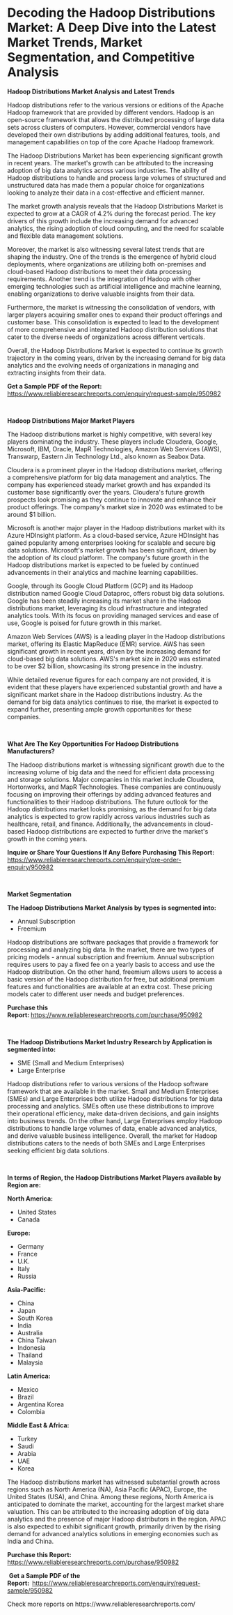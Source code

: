 <p><h1>Decoding the Hadoop Distributions Market: A Deep Dive into the Latest Market Trends, Market Segmentation, and Competitive Analysis</h1></p><p><strong>Hadoop Distributions Market Analysis and Latest Trends</strong></p>
<p><p>Hadoop distributions refer to the various versions or editions of the Apache Hadoop framework that are provided by different vendors. Hadoop is an open-source framework that allows the distributed processing of large data sets across clusters of computers. However, commercial vendors have developed their own distributions by adding additional features, tools, and management capabilities on top of the core Apache Hadoop framework.</p><p>The Hadoop Distributions Market has been experiencing significant growth in recent years. The market's growth can be attributed to the increasing adoption of big data analytics across various industries. The ability of Hadoop distributions to handle and process large volumes of structured and unstructured data has made them a popular choice for organizations looking to analyze their data in a cost-effective and efficient manner.</p><p>The market growth analysis reveals that the Hadoop Distributions Market is expected to grow at a CAGR of 4.2% during the forecast period. The key drivers of this growth include the increasing demand for advanced analytics, the rising adoption of cloud computing, and the need for scalable and flexible data management solutions.</p><p>Moreover, the market is also witnessing several latest trends that are shaping the industry. One of the trends is the emergence of hybrid cloud deployments, where organizations are utilizing both on-premises and cloud-based Hadoop distributions to meet their data processing requirements. Another trend is the integration of Hadoop with other emerging technologies such as artificial intelligence and machine learning, enabling organizations to derive valuable insights from their data.</p><p>Furthermore, the market is witnessing the consolidation of vendors, with larger players acquiring smaller ones to expand their product offerings and customer base. This consolidation is expected to lead to the development of more comprehensive and integrated Hadoop distribution solutions that cater to the diverse needs of organizations across different verticals.</p><p>Overall, the Hadoop Distributions Market is expected to continue its growth trajectory in the coming years, driven by the increasing demand for big data analytics and the evolving needs of organizations in managing and extracting insights from their data.</p></p>
<p><strong>Get a Sample PDF of the Report:&nbsp;</strong> <a href="https://www.reliableresearchreports.com/enquiry/request-sample/950982">https://www.reliableresearchreports.com/enquiry/request-sample/950982</a></p>
<p>&nbsp;</p>
<p><strong>Hadoop Distributions Major Market Players</strong></p>
<p><p>The Hadoop distributions market is highly competitive, with several key players dominating the industry. These players include Cloudera, Google, Microsoft, IBM, Oracle, MapR Technologies, Amazon Web Services (AWS), Transwarp, Eastern Jin Technology Ltd., also known as Seabox Data. </p><p>Cloudera is a prominent player in the Hadoop distributions market, offering a comprehensive platform for big data management and analytics. The company has experienced steady market growth and has expanded its customer base significantly over the years. Cloudera's future growth prospects look promising as they continue to innovate and enhance their product offerings. The company's market size in 2020 was estimated to be around $1 billion.</p><p>Microsoft is another major player in the Hadoop distributions market with its Azure HDInsight platform. As a cloud-based service, Azure HDInsight has gained popularity among enterprises looking for scalable and secure big data solutions. Microsoft's market growth has been significant, driven by the adoption of its cloud platform. The company's future growth in the Hadoop distributions market is expected to be fueled by continued advancements in their analytics and machine learning capabilities.</p><p>Google, through its Google Cloud Platform (GCP) and its Hadoop distribution named Google Cloud Dataproc, offers robust big data solutions. Google has been steadily increasing its market share in the Hadoop distributions market, leveraging its cloud infrastructure and integrated analytics tools. With its focus on providing managed services and ease of use, Google is poised for future growth in this market.</p><p>Amazon Web Services (AWS) is a leading player in the Hadoop distributions market, offering its Elastic MapReduce (EMR) service. AWS has seen significant growth in recent years, driven by the increasing demand for cloud-based big data solutions. AWS's market size in 2020 was estimated to be over $2 billion, showcasing its strong presence in the industry.</p><p>While detailed revenue figures for each company are not provided, it is evident that these players have experienced substantial growth and have a significant market share in the Hadoop distributions industry. As the demand for big data analytics continues to rise, the market is expected to expand further, presenting ample growth opportunities for these companies.</p></p>
<p>&nbsp;</p>
<p><strong>What Are The Key Opportunities For Hadoop Distributions Manufacturers?</strong></p>
<p><p>The Hadoop distributions market is witnessing significant growth due to the increasing volume of big data and the need for efficient data processing and storage solutions. Major companies in this market include Cloudera, Hortonworks, and MapR Technologies. These companies are continuously focusing on improving their offerings by adding advanced features and functionalities to their Hadoop distributions. The future outlook for the Hadoop distributions market looks promising, as the demand for big data analytics is expected to grow rapidly across various industries such as healthcare, retail, and finance. Additionally, the advancements in cloud-based Hadoop distributions are expected to further drive the market's growth in the coming years.</p></p>
<p><strong>Inquire or Share Your Questions If Any Before Purchasing This Report:</strong> <a href="https://www.reliableresearchreports.com/enquiry/pre-order-enquiry/950982">https://www.reliableresearchreports.com/enquiry/pre-order-enquiry/950982</a></p>
<p>&nbsp;</p>
<p><strong>Market Segmentation</strong></p>
<p><strong>The Hadoop Distributions Market Analysis by types is segmented into:</strong></p>
<p><ul><li>Annual Subscription</li><li>Freemium</li></ul></p>
<p><p>Hadoop distributions are software packages that provide a framework for processing and analyzing big data. In the market, there are two types of pricing models - annual subscription and freemium. Annual subscription requires users to pay a fixed fee on a yearly basis to access and use the Hadoop distribution. On the other hand, freemium allows users to access a basic version of the Hadoop distribution for free, but additional premium features and functionalities are available at an extra cost. These pricing models cater to different user needs and budget preferences.</p></p>
<p><strong>Purchase this Report:&nbsp;</strong><a href="https://www.reliableresearchreports.com/purchase/950982">https://www.reliableresearchreports.com/purchase/950982</a></p>
<p>&nbsp;</p>
<p><strong>The Hadoop Distributions Market Industry Research by Application is segmented into:</strong></p>
<p><ul><li>SME (Small and Medium Enterprises)</li><li>Large Enterprise</li></ul></p>
<p><p>Hadoop distributions refer to various versions of the Hadoop software framework that are available in the market. Small and Medium Enterprises (SMEs) and Large Enterprises both utilize Hadoop distributions for big data processing and analytics. SMEs often use these distributions to improve their operational efficiency, make data-driven decisions, and gain insights into business trends. On the other hand, Large Enterprises employ Hadoop distributions to handle large volumes of data, enable advanced analytics, and derive valuable business intelligence. Overall, the market for Hadoop distributions caters to the needs of both SMEs and Large Enterprises seeking efficient big data solutions.</p></p>
<p>&nbsp;</p>
<p><strong>In terms of Region, the Hadoop Distributions Market Players available by Region are:</strong></p>
<p>
    <p> <strong> North America: </strong>
        <ul>
            <li>United States</li>
            <li>Canada</li>
        </ul>
        </p> 
    <p> <strong> Europe: </strong>
        <ul>
            <li>Germany</li>
            <li>France</li>
            <li>U.K.</li>
            <li>Italy</li>
            <li>Russia</li>
        </ul>
        </p> 
    <p> <strong> Asia-Pacific: </strong>
        <ul>
            <li>China</li>
            <li>Japan</li>
            <li>South Korea</li>
            <li>India</li>
            <li>Australia</li>
            <li>China Taiwan</li>
            <li>Indonesia</li>
            <li>Thailand</li>
            <li>Malaysia</li>
        </ul>
        </p> 
    <p> <strong> Latin America: </strong>
        <ul>
            <li>Mexico</li>
            <li>Brazil</li>
            <li>Argentina Korea</li>
            <li>Colombia</li>
        </ul>
        </p> 
    <p> <strong> Middle East & Africa: </strong>
        <ul>
            <li>Turkey</li>
            <li>Saudi</li>
            <li>Arabia</li>
            <li>UAE</li>
            <li>Korea</li>
        </ul>
    </p>
    </p>
<p><p>The Hadoop distributions market has witnessed substantial growth across regions such as North America (NA), Asia Pacific (APAC), Europe, the United States (USA), and China. Among these regions, North America is anticipated to dominate the market, accounting for the largest market share valuation. This can be attributed to the increasing adoption of big data analytics and the presence of major Hadoop distributors in the region. APAC is also expected to exhibit significant growth, primarily driven by the rising demand for advanced analytics solutions in emerging economies such as India and China.</p></p>
<p><strong>Purchase this Report: </strong><a href="https://www.reliableresearchreports.com/purchase/950982">https://www.reliableresearchreports.com/purchase/950982</a></p>
<p>&nbsp;<strong>Get a Sample PDF of the Report:&nbsp;&nbsp;</strong><a href="https://www.reliableresearchreports.com/enquiry/request-sample/950982">https://www.reliableresearchreports.com/enquiry/request-sample/950982</a></p>
<p><strong></strong></p>
<p>Check more reports on https://www.reliableresearchreports.com/</p>